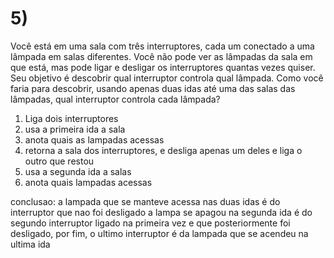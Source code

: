 # 5)

Você está em uma sala com três interruptores,
cada um conectado a uma lâmpada em salas diferentes.
Você não pode ver as lâmpadas da sala em que está,
mas pode ligar e desligar os interruptores quantas vezes quiser.
Seu objetivo é descobrir qual interruptor controla qual lâmpada.
Como você faria para descobrir, usando apenas
duas idas até uma das salas das lâmpadas, qual interruptor controla cada lâmpada?

1. Liga dois interruptores
2. usa a primeira ida a sala
3. anota quais as lampadas acessas
4. retorna a sala dos interruptores, e desliga apenas um deles e liga o outro que restou
5. usa a segunda ida a salas
6. anota quais lampadas acessas

conclusao:
a lampada que se manteve acessa nas duas idas é do interruptor que nao foi
desligado a lampa se apagou na segunda ida é do segundo interruptor ligado na
primeira vez e que posteriormente foi desligado, por fim, o ultimo interruptor
é da lampada que se acendeu na ultima ida
